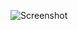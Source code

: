![Screenshot](https://raw.githubusercontent.com/Cryakl/Ultimate-RAT-Collection/refs/heads/main/CIA/C.I.A%20v1.22b/Screenshot.png)
